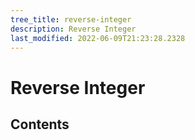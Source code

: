 ```yaml
---
tree_title: reverse-integer
description: Reverse Integer
last_modified: 2022-06-09T21:23:28.2328
---
```


# Reverse Integer

## Contents
